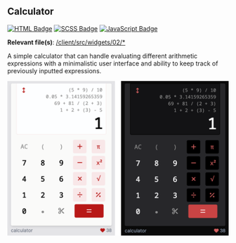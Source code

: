 ## Calculator

[![HTML Badge](https://img.shields.io/badge/HTML-B81717)](https://github.com/aniqatc/playground)
[![SCSS Badge](https://img.shields.io/badge/SCSS-B81717)](https://github.com/aniqatc/playground)
[![JavaScript Badge](https://img.shields.io/badge/JavaScript-B81717)](https://github.com/aniqatc/playground)

**Relevant file(s)**: [/client/src/widgets/02/\*](../../client/src/widgets/02/)

A simple calculator that can handle evaluating different arithmetic expressions with a minimalistic user interface and ability to keep track of previously inputted expressions.

<a href="https://playground.aniqa.dev/"><img src="/docs/screenshots/widget-02.png"></a>

